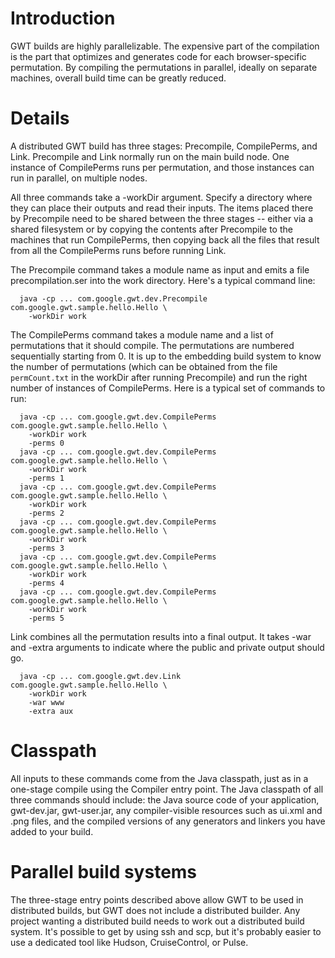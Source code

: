 # Introduction

GWT builds are highly parallelizable.  The expensive part of the compilation is the part that optimizes and generates code for each browser-specific permutation.  By compiling the permutations in parallel, ideally on separate machines, overall build time can be greatly reduced.


# Details

A distributed GWT build has three stages: Precompile, CompilePerms, and Link.  Precompile and Link normally run on the main build node.  One instance of CompilePerms runs per permutation, and those instances can run in parallel, on multiple nodes.

All three commands take a -workDir argument.  Specify a directory where they can place their outputs and read their inputs.  The items placed there by Precompile need to be shared between the three stages -- either via a shared filesystem or by copying the contents after Precompile to the machines that run CompilePerms, then copying back all the files that result from all the CompilePerms runs before running Link.

The Precompile command takes a module name as input and emits a file precompilation.ser into the work directory.  Here's a typical command line:
```
  java -cp ... com.google.gwt.dev.Precompile com.google.gwt.sample.hello.Hello \
    -workDir work
```
The CompilePerms command takes a module name and a list of permutations that it should compile.  The permutations are numbered sequentially starting from 0.  It is up to the embedding build system to know the number of permutations (which can be obtained from the file `permCount.txt` in the workDir after running Precompile) and run the right number of instances of CompilePerms.  Here is a typical set of commands to run:
```
  java -cp ... com.google.gwt.dev.CompilePerms com.google.gwt.sample.hello.Hello \
    -workDir work
    -perms 0
  java -cp ... com.google.gwt.dev.CompilePerms com.google.gwt.sample.hello.Hello \
    -workDir work
    -perms 1
  java -cp ... com.google.gwt.dev.CompilePerms com.google.gwt.sample.hello.Hello \
    -workDir work
    -perms 2
  java -cp ... com.google.gwt.dev.CompilePerms com.google.gwt.sample.hello.Hello \
    -workDir work
    -perms 3
  java -cp ... com.google.gwt.dev.CompilePerms com.google.gwt.sample.hello.Hello \
    -workDir work
    -perms 4
  java -cp ... com.google.gwt.dev.CompilePerms com.google.gwt.sample.hello.Hello \
    -workDir work
    -perms 5
```
Link combines all the permutation results into a final output.  It takes -war and -extra arguments to indicate where the public and private output should go.
```
  java -cp ... com.google.gwt.dev.Link com.google.gwt.sample.hello.Hello \
    -workDir work
    -war www
    -extra aux
```

# Classpath

All inputs to these commands come from the Java classpath, just as in a one-stage compile using the Compiler entry point.  The Java classpath of all three commands should include: the Java source code of your application, gwt-dev.jar, gwt-user.jar, any compiler-visible resources such as ui.xml and .png files, and the compiled versions of any generators and linkers you have added to your build.

# Parallel build systems

The three-stage entry points described above allow GWT to be used in distributed builds, but GWT does not include a distributed builder.  Any project wanting a distributed build needs to work out a distributed build system.  It's possible to get by using ssh and scp, but it's probably easier to use a dedicated tool like Hudson, CruiseControl, or Pulse.